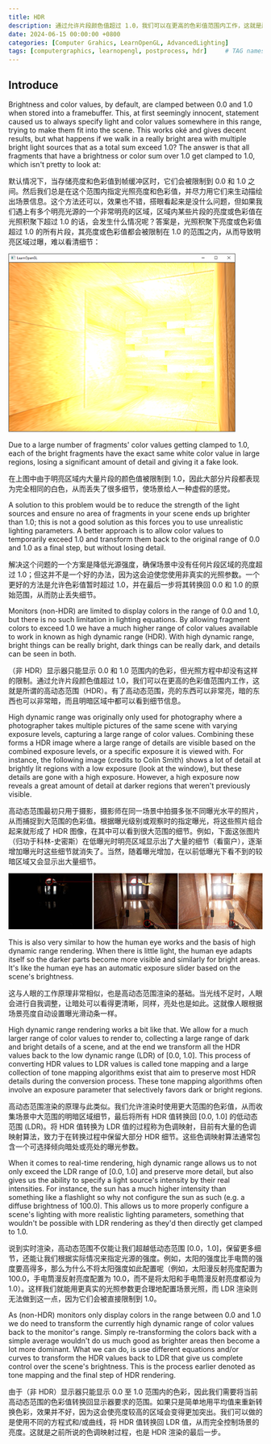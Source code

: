 ```yaml
---
title: HDR
description: 通过允许片段颜色值超过 1.0，我们可以在更高的色彩值范围内工作，这就是所谓的高动态范围（HDR）。有了高动态范围，亮的东西可以非常亮，暗的东西也可以非常暗，而且明暗区域中都可以看到细节信息。HDR 的原理是我们允许渲染时使用更大范围的色彩值，从而收集场景中大范围的明暗区域细节，最后将所有 HDR 值转换回 [0.0, 1.0] 的低动态范围 (LDR)。
date: 2024-06-15 00:00:00 +0800
categories: [Computer Grahics, LearnOpenGL, AdvancedLighting]
tags: [computergraphics, learnopengl, postprocess, hdr]     # TAG names should always be lowercase
---
```


## Introduce

Brightness and color values, by default, are clamped between 0.0 and 1.0 when stored into a framebuffer. This, at first seemingly innocent, statement caused us to always specify light and color values somewhere in this range, trying to make them fit into the scene. This works oké and gives decent results, but what happens if we walk in a really bright area with multiple bright light sources that as a total sum exceed 1.0? The answer is that all fragments that have a brightness or color sum over 1.0 get clamped to 1.0, which isn't pretty to look at:

默认情况下，当存储亮度和色彩值到帧缓冲区时，它们会被限制到 0.0 和 1.0 之间。然后我们总是在这个范围内指定光照亮度和色彩值，并尽力用它们来生动描绘出场景信息。这个方法还可以，效果也不错，搭眼看起来是没什么问题，但如果我们遇上有多个明亮光源的一个非常明亮的区域，区域内某些片段的亮度或色彩值在光照积聚下超过 1.0 的话，会发生什么情况呢？答案是，光照积聚下亮度或色彩值超过 1.0 的所有片段，其亮度或色彩值都会被限制在 1.0 的范围之内，从而导致明亮区域过曝，难以看清细节：

![LDR](/assets/images/LearnOpenGL-AdvancedLighting-HDR-LDR.png)

Due to a large number of fragments' color values getting clamped to 1.0, each of the bright fragments have the exact same white color value in large regions, losing a significant amount of detail and giving it a fake look.

在上图中由于明亮区域内大量片段的颜色值被限制到 1.0，因此大部分片段都表现为完全相同的白色，从而丢失了很多细节，使场景给人一种虚假的感觉。

A solution to this problem would be to reduce the strength of the light sources and ensure no area of fragments in your scene ends up brighter than 1.0; this is not a good solution as this forces you to use unrealistic lighting parameters. A better approach is to allow color values to temporarily exceed 1.0 and transform them back to the original range of 0.0 and 1.0 as a final step, but without losing detail.

解决这个问题的一个方案是降低光源强度，确保场景中没有任何片段区域的亮度超过 1.0；但这并不是一个好的办法，因为这会迫使您使用非真实的光照参数。一个更好的方法是允许色彩值暂时超过 1.0，并在最后一步将其转换回 0.0 和 1.0 的原始范围，从而防止丢失细节。

Monitors (non-HDR) are limited to display colors in the range of 0.0 and 1.0, but there is no such limitation in lighting equations. By allowing fragment colors to exceed 1.0 we have a much higher range of color values available to work in known as high dynamic range (HDR). With high dynamic range, bright things can be really bright, dark things can be really dark, and details can be seen in both.

（非 HDR）显示器只能显示 0.0 和 1.0 范围内的色彩，但光照方程中却没有这样的限制。通过允许片段颜色值超过 1.0，我们可以在更高的色彩值范围内工作，这就是所谓的高动态范围（HDR）。有了高动态范围，亮的东西可以非常亮，暗的东西也可以非常暗，而且明暗区域中都可以看到细节信息。

High dynamic range was originally only used for photography where a photographer takes multiple pictures of the same scene with varying exposure levels, capturing a large range of color values. Combining these forms a HDR image where a large range of details are visible based on the combined exposure levels, or a specific exposure it is viewed with. For instance, the following image (credits to Colin Smith) shows a lot of detail at brightly lit regions with a low exposure (look at the window), but these details are gone with a high exposure. However, a high exposure now reveals a great amount of detail at darker regions that weren't previously visible.

高动态范围最初只用于摄影，摄影师在同一场景中拍摄多张不同曝光水平的照片，从而捕捉到大范围的色彩值。根据曝光级别或观察时的指定曝光，将这些照片组合起来就形成了 HDR 图像，在其中可以看到很大范围的细节。例如，下面这张图片（归功于科林-史密斯）在低曝光时明亮区域显示出了大量的细节（看窗户），逐渐增加曝光时这些细节就消失了。当然，随着曝光增加，在以前低曝光下看不到的较暗区域又会显示出大量细节。

![Different Exposure Level HDR Image.png](/assets/images/LearnOpenGL-AdvancedLighting-HDR-DifferentExposureLevelHDRImage.png)

This is also very similar to how the human eye works and the basis of high dynamic range rendering. When there is little light, the human eye adapts itself so the darker parts become more visible and similarly for bright areas. It's like the human eye has an automatic exposure slider based on the scene's brightness.

这与人眼的工作原理非常相似，也是高动态范围渲染的基础。当光线不足时，人眼会进行自我调整，让暗处可以看得更清晰，同样，亮处也是如此。这就像人眼根据场景亮度自动设置曝光滑动条一样。

High dynamic range rendering works a bit like that. We allow for a much larger range of color values to render to, collecting a large range of dark and bright details of a scene, and at the end we transform all the HDR values back to the low dynamic range (LDR) of [0.0, 1.0]. This process of converting HDR values to LDR values is called tone mapping and a large collection of tone mapping algorithms exist that aim to preserve most HDR details during the conversion process. These tone mapping algorithms often involve an exposure parameter that selectively favors dark or bright regions.

高动态范围渲染的原理与此类似。我们允许渲染时使用更大范围的色彩值，从而收集场景中大范围的明暗区域细节，最后将所有 HDR 值转换回 [0.0, 1.0] 的低动态范围 (LDR)。将 HDR 值转换为 LDR 值的过程称为色调映射，目前有大量的色调映射算法，致力于在转换过程中保留大部分 HDR 细节。这些色调映射算法通常包含一个可选择倾向暗处或亮处的曝光参数。

When it comes to real-time rendering, high dynamic range allows us to not only exceed the LDR range of [0.0, 1.0] and preserve more detail, but also gives us the ability to specify a light source's intensity by their real intensities. For instance, the sun has a much higher intensity than something like a flashlight so why not configure the sun as such (e.g. a diffuse brightness of 100.0). This allows us to more properly configure a scene's lighting with more realistic lighting parameters, something that wouldn't be possible with LDR rendering as they'd then directly get clamped to 1.0.

说到实时渲染，高动态范围不仅能让我们超越低动态范围 [0.0，1.0]，保留更多细节，还能让我们根据实际情况来指定光源的强度。例如，太阳的强度比手电筒的强度要高得多，那么为什么不将太阳强度如此配置呢（例如，太阳漫反射亮度配置为 100.0，手电筒漫反射亮度配置为 10.0，而不是将太阳和手电筒漫反射亮度都设为 1.0）。这样我们就能用更真实的光照参数更合理地配置场景光照，而 LDR 渲染则无法做到这一点，因为它们会被直接限制到 1.0。

As (non-HDR) monitors only display colors in the range between 0.0 and 1.0 we do need to transform the currently high dynamic range of color values back to the monitor's range. Simply re-transforming the colors back with a simple average wouldn't do us much good as brighter areas then become a lot more dominant. What we can do, is use different equations and/or curves to transform the HDR values back to LDR that give us complete control over the scene's brightness. This is the process earlier denoted as tone mapping and the final step of HDR rendering.

由于（非 HDR）显示器只能显示 0.0 至 1.0 范围内的色彩，因此我们需要将当前高动态范围的色彩值转换回显示器要求的范围。如果只是简单地用平均值来重新转换色彩，效果并不好，因为这会使亮度较高的区域会变得更加突出。我们可以做的是使用不同的方程式和/或曲线，将 HDR 值转换回 LDR 值，从而完全控制场景的亮度。这就是之前所说的色调映射过程，也是 HDR 渲染的最后一步。